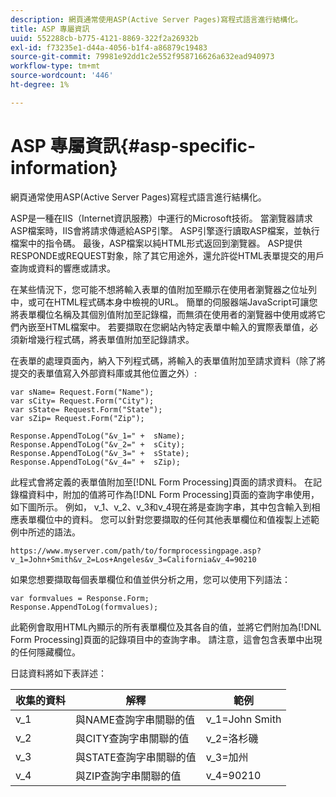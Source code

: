 ```yaml
---
description: 網頁通常使用ASP(Active Server Pages)寫程式語言進行結構化。
title: ASP 專屬資訊
uuid: 552288cb-b775-4121-8869-322f2a26932b
exl-id: f73235e1-d44a-4056-b1f4-a86879c19483
source-git-commit: 79981e92dd1c2e552f958716626a632ead940973
workflow-type: tm+mt
source-wordcount: '446'
ht-degree: 1%

---
```


# ASP 專屬資訊{#asp-specific-information}

網頁通常使用ASP(Active Server Pages)寫程式語言進行結構化。

ASP是一種在IIS（Internet資訊服務）中運行的Microsoft技術。 當瀏覽器請求ASP檔案時，IIS會將請求傳遞給ASP引擎。 ASP引擎逐行讀取ASP檔案，並執行檔案中的指令碼。 最後，ASP檔案以純HTML形式返回到瀏覽器。 ASP提供RESPONDE或REQUEST對象，除了其它用途外，還允許從HTML表單提交的用戶查詢或資料的響應或請求。

在某些情況下，您可能不想將輸入表單的值附加至顯示在使用者瀏覽器之位址列中，或可在HTML程式碼本身中檢視的URL。 簡單的伺服器端JavaScript可讓您將表單欄位名稱及其個別值附加至記錄檔，而無須在使用者的瀏覽器中使用或將它們內嵌至HTML檔案中。 若要擷取在您網站內特定表單中輸入的實際表單值，必須新增幾行程式碼，將表單值附加至記錄請求。

在表單的處理頁面內，納入下列程式碼，將輸入的表單值附加至請求資料（除了將提交的表單值寫入外部資料庫或其他位置之外）:

```
var sName= Request.Form("Name");
var sCity= Request.Form("City");
var sState= Request.Form("State");
var sZip= Request.Form("Zip");

Response.AppendToLog("&v_1=" +  sName);
Response.AppendToLog("&v_2=" +  sCity);
Response.AppendToLog("&v_3=" +  sState);
Response.AppendToLog("&v_4=" +  sZip);
```

此程式會將定義的表單值附加至[!DNL Form Processing]頁面的請求資料。 在記錄檔資料中，附加的值將可作為[!DNL Form Processing]頁面的查詢字串使用，如下圖所示。 例如， v_1、v_2、v_3和v_4現在將是查詢字串，其中包含輸入到相應表單欄位中的資料。 您可以針對您要擷取的任何其他表單欄位和值複製上述範例中所述的語法。

```
https://www.myserver.com/path/to/formprocessingpage.asp?v_1=John+Smith&v_2=Los+Angeles&v_3=California&v_4=90210
```

如果您想要擷取每個表單欄位和值並供分析之用，您可以使用下列語法：

```
var formvalues = Response.Form;
Response.AppendToLog(formvalues);
```

此範例會取用HTML內顯示的所有表單欄位及其各自的值，並將它們附加為[!DNL Form Processing]頁面的記錄項目中的查詢字串。 請注意，這會包含表單中出現的任何隱藏欄位。

日誌資料將如下表詳述：

| 收集的資料 | 解釋 | 範例 |
|---|---|---|
| v_1 | 與NAME查詢字串關聯的值 | v_1=John Smith |
| v_2 | 與CITY查詢字串關聯的值 | v_2=洛杉磯 |
| v_3 | 與STATE查詢字串關聯的值 | v_3=加州 |
| v_4 | 與ZIP查詢字串關聯的值 | v_4=90210 |
